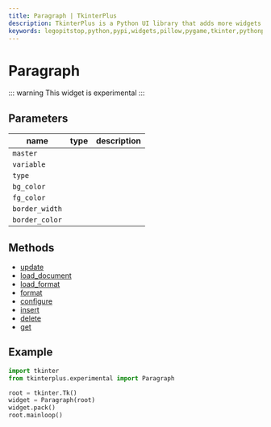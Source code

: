 ```yaml
---
title: Paragraph | TkinterPlus
description: TkinterPlus is a Python UI library that adds more widgets to Tkinter
keywords: legopitstop,python,pypi,widgets,pillow,pygame,tkinter,pythonpackage
---
```


# Paragraph <Badge type="warning" text="Experimental" />

::: warning
This widget is experimental
:::

## Parameters

| name           | type | description |
| -------------- | ---- | ----------- |
| `master`       |      |             |
| `variable`     |      |             |
| `type`         |      |             |
| `bg_color`     |      |             |
| `fg_color`     |      |             |
| `border_width` |      |             |
| `border_color` |      |             |

## Methods

- [update](#update)
- [load_document](#load_document)
- [load_format](#load_format)
- [format](#format)
- [configure](#configure)
- [insert](#insert)
- [delete](#delete)
- [get](#get)

## Example

```py
import tkinter
from tkinterplus.experimental import Paragraph

root = tkinter.Tk()
widget = Paragraph(root)
widget.pack()
root.mainloop()
```
